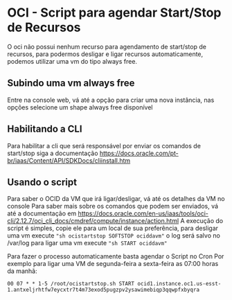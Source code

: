 # OCI - Script para agendar Start/Stop de Recursos
O oci não possui nenhum recurso para agendamento de start/stop de recursos, para podermos desligar e ligar recursos automaticamente, podemos utilizar uma vm do tipo always free.

## Subindo uma vm always free
Entre na console web, vá até a opção para criar uma nova instância, nas opções selecione um shape always free disponível

## Habilitando a CLI
Para habilitar a cli que será responsável por enviar os comandos de start/stop siga a documentação https://docs.oracle.com/pt-br/iaas/Content/API/SDKDocs/cliinstall.htm

## Usando o script
Para saber o OCID da VM que irá ligar/desligar, vá até os detalhes da VM no console
Para saber mais sobre os comandos que podem ser enviados, vá até a documentação em https://docs.oracle.com/en-us/iaas/tools/oci-cli/2.12.7/oci_cli_docs/cmdref/compute/instance/action.html
A execução do script é simples, copie ele para um local de sua preferência, para desligar uma vm execute ```"sh ocistartstop SOFTSTOP ociddavm"``` o log será salvo no /var/log
para ligar uma vm execute ```"sh START ociddavm"```

Para fazer o processo automaticamente basta agendar o Script no Cron
Por exemplo para ligar uma VM de segunda-feira a sexta-feira as 07:00 horas da manhã:
```
00 07 * * 1-5 /root/ocistartstop.sh START ocid1.instance.oc1.us-esst-1.antxeljrhtfw7eycxtr7t4m73exod5pugzpv2ysawimebiqp3qqwpfxbyqra
```
